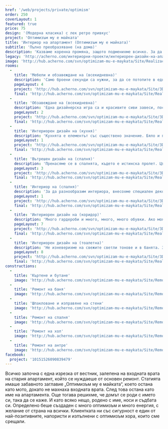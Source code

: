 ```yaml
---
href: '/web/projects/private/optimism'
order: 250
coverLayout: 1
featured: true
price: 75
design: '(Модерна класика) с лек ретро привкус'
project: 'Оптимизъм му е майката'
title: 'Интериор на апартамент (Оптимизъм му е майката)'
subtitle: 'Пълно преобразяване (на дома)'
description: 'Казваме коренна промяна, защото подменихме всичко. За да сме сигурни, че няма да имаме проблеми на по-късен етап, сменихме ВиК и електроинсталациите, елиминирахме стари течове, изправихме стени, а където имаше нужда, направихме нова замазка.'
legacy: 'http://acherno.com/интериорни-проекти/интериорен-дизайн-на-апартаменти/оптимизъм/интериор.html'
image: 'http://hub.acherno.com/svn/optimizam-mu-e-maykata/Site/Realizacia/spalnq_snimka_06.jpg'
rooms:
  -
    title: 'Мебели и обзавеждане на (всекидневна)'
    description: 'Само броени секунди са нужни, за да се потопите в една специална атмосфера, достойна да се конкурира с атмосферата в модерен нюйоркски хол. Приглушена светлина, комбинирана с гланцови рафтове и декоративни камъни по стената.'
    pageLayout: 4
    project: 'http://hub.acherno.com/svn/optimizam-mu-e-maykata/Site/3D/hol_3D_03.jpg'
    final: 'http://hub.acherno.com/svn/optimizam-mu-e-maykata/Site/Realizacia/hol_snimka_03.jpg'
  -
    title: 'Обзавеждане на (всекидневна)'
    description: 'Една дизайнерска игра са и красивите сиви завеси, поставени по уникален и нестандартен начин, без да скриват прекрасната гледка, която се открива от френските прозорци.'
    pageLayout: 2
    project: 'http://hub.acherno.com/svn/optimizam-mu-e-maykata/Site/3D/hol_3D_05.jpg'
    final: 'http://hub.acherno.com/svn/optimizam-mu-e-maykata/Site/Realizacia/hol_snimka_05.jpg'
  -
    title: 'Интериорен дизайн на (кухня)'
    description: 'Кухнята е елементът със съществено значение. Бяло и просторно, ретро с модерен привкус и не на последно място, удобно. Уредите са вградени. Мебелите са по поръчка. За всичко е предвидено място, така че да е прибрано и изчистено.'
    pageLayout: 1
    project: 'http://hub.acherno.com/svn/optimizam-mu-e-maykata/Site/3D/kuhnq_3D_02_01.jpg'
    final: 'http://hub.acherno.com/svn/optimizam-mu-e-maykata/Site/Realizacia/kuhnq_snimka_02.jpg'
  -
    title: 'Вътрешен дизайн на (спалня)'
    description: 'Пренасяме се в спалнята, където е истинска пролет. Цъфнали рози обграждат леглото. Акцентирахме с нестандартни нощни лампи, спускащи се от тавана.'
    pageLayout: 3
    project: 'http://hub.acherno.com/svn/optimizam-mu-e-maykata/Site/3D/spalnq_3D_06.jpg'
    final: 'http://hub.acherno.com/svn/optimizam-mu-e-maykata/Site/Realizacia/spalnq_snimka_06.jpg'
  -
    title: 'Интериор на (спалня)'
    description: 'За да разнообразим интериора, внесохме специален декоративен елемент над леглото, който комбинирахме със същия десен плътни завеси.'
    pageLayout: 1
    project: 'http://hub.acherno.com/svn/optimizam-mu-e-maykata/Site/3D/spalnq_3D_07.jpg'
    final: 'http://hub.acherno.com/svn/optimizam-mu-e-maykata/Site/Realizacia/spalnq_snimka_05.jpg'
  -
    title: 'Интериорен дизайн на (коридор)'
    description: 'Много гардероби и много, много, много обувки. Ако можеше да сложим още гардероби за още обувки, би било най-добре, но уви, това беше максимумът. Изстискахме от пространството всичко, което успяхме.'
    pageLayout: 7
    project: 'http://hub.acherno.com/svn/optimizam-mu-e-maykata/Site/3D/antre_3D_01.jpg'
    final: 'http://hub.acherno.com/svn/optimizam-mu-e-maykata/Site/Realizacia/antre_snimka_01.jpg'
  -
    title: 'Интериорен дизайн на (тоалетна)'
    description: 'Не изневерихме на свежите светли тонове и в банята. За нея подбрахме бяла санитария, която да изпъкне на фона на бежовите плочки. Обособихме и сравнително просторна душ-кабина, която преградихме със стъклен параван.'
    pageLayout: 8
    project: 'http://hub.acherno.com/svn/optimizam-mu-e-maykata/Site/3D/banq_3D_09.jpg'
    final: 'http://hub.acherno.com/svn/optimizam-mu-e-maykata/Site/Realizacia/banq_snimka_09.jpg'
constructions:
  - 
    title: 'Къртене и бутане'
    image: 'http://hub.acherno.com/svn/optimizam-mu-e-maykata/Site/Remonti/hol_remont_05.JPG'
  - 
    title: 'Ремонт на баня'
    image: 'http://hub.acherno.com/svn/optimizam-mu-e-maykata/Site/Remonti/banq_remont_08.JPG'
  - 
    title: 'Шпакловане и изправяне на стени'
    image: 'http://hub.acherno.com/svn/optimizam-mu-e-maykata/Site/Remonti/spalnq_remont_07_01.JPG'
  - 
    title: 'Ремонт на спалня'
    image: 'http://hub.acherno.com/svn/optimizam-mu-e-maykata/Site/Remonti/spalnq_remont_05_01.JPG'
  - 
    title: 'Ремонт на хол'
    image: 'http://hub.acherno.com/svn/optimizam-mu-e-maykata/Site/Remonti/hol_remont_05.JPG'
  - 
    title: 'Ремонт на антре'
    image: 'http://hub.acherno.com/svn/optimizam-mu-e-maykata/Site/Remonti/antre_remont_01.JPG'
facebook:
  project: '10151526090839479'
---
```

Всичко започна с една изрезка от вестник, залепена на входната врата на стария апартамент, който се нуждаеше от основен ремонт. Статията имаше забавното заглавие „Оптимизъм му е майката“, което остана като мото, докато не махнаха входната врата. След това остана като име на апартамента. Още тогава решихме, че домът се роди с името си, така да се каже. И като всяко нещо, родено с име, носи и съдбата си. Определено беше създаден с много оптимизъм и много енергия, с желание от страна на всички. Клиентката ни със сигурност е един от най-позитивните, напористи и изпълнени с оптимизъм хора, които сме срещали.
